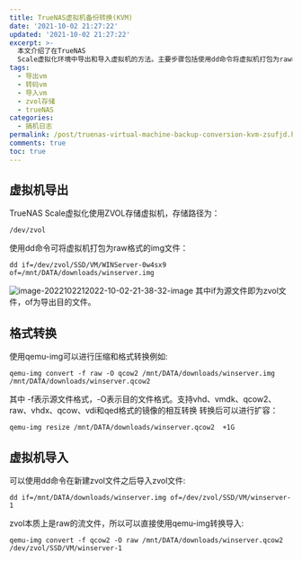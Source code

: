```yaml
---
title: TrueNAS虚拟机备份转换(KVM)
date: '2021-10-02 21:27:22'
updated: '2021-10-02 21:27:22'
excerpt: >-
  本文介绍了在TrueNAS
  Scale虚拟化环境中导出和导入虚拟机的方法。主要步骤包括使用dd命令将虚拟机打包为raw格式镜像文件,使用qemu-img进行格式转换和扩容,最后使用dd命令或qemu-img将镜像文件导入到新建的zvol中。这些操作为虚拟机的备份、恢复、迁移等管理工作提供了便利。
tags:
  - 导出vm
  - 转码vm
  - 导入vm
  - zvol存储
  - trueNAS
categories:
  - 搞机日志
permalink: /post/truenas-virtual-machine-backup-conversion-kvm-zsufjd.html
comments: true
toc: true
---
```




## 虚拟机导出

TrueNAS Scale虚拟化使用ZVOL存储虚拟机，存储路径为：

```shell
/dev/zvol
```

使用dd命令可将虚拟机打包为raw格式的img文件：

```shell
dd if=/dev/zvol/SSD/VM/WINServer-0w4sx9 of=/mnt/DATA/downloads/winserver.img
```

![image-2022102212022-10-02-21-38-32-image](https://img.wush.cc/202309091135455.png?imageView2/0/format/webp/q/80)
其中if为源文件即为zvol文件，of为导出目的文件。

## 格式转换

使用qemu-img可以进行压缩和格式转换例如:

```shell
qemu-img convert -f raw -O qcow2 /mnt/DATA/downloads/winserver.img /mnt/DATA/downloads/winserver.qcow2
```

其中 -f表示源文件格式，-O表示目的文件格式。支持vhd、vmdk、qcow2、raw、vhdx、qcow、vdi和qed格式的镜像的相互转换
转换后可以进行扩容：

```shell
qemu-img resize /mnt/DATA/downloads/winserver.qcow2  +1G
```

## 虚拟机导入

可以使用dd命令在新建zvol文件之后导入zvol文件:

```shell
dd if=/mnt/DATA/downloads/winserver.img of=/dev/zvol/SSD/VM/winserver-1
```

zvol本质上是raw的流文件，所以可以直接使用qemu-img转换导入:

```shell
qemu-img convert -f qcow2 -O raw /mnt/DATA/downloads/winserver.qcow2 /dev/zvol/SSD/VM/winserver-1
```
